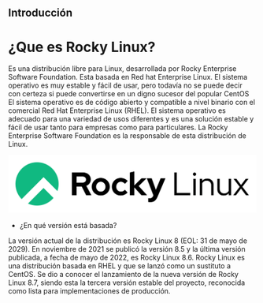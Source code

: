 ## Introducción
# ¿Que es Rocky Linux?
Es una distribución libre para Linux, desarrollada por Rocky Enterprise Software Foundation. Esta basada en Red hat Enterprise Linux.
El sistema operativo es muy estable y fácil de usar, pero todavía no se puede decir con certeza si puede convertirse en un digno sucesor del popular CentOS
El sistema operativo es de código abierto y compatible a nivel binario con el comercial Red Hat Enterprise Linux (RHEL). 
El sistema operativo es adecuado para una variedad de usos diferentes y es una solución estable y fácil de usar tanto para empresas como para particulares. La Rocky Enterprise Software Foundation es la responsable de esta distribución de Linux.

![image](rocky-linuxLOGO.png)


- ¿En qué versión está basada?

La versión actual de la distribución es Rocky Linux 8 (EOL: 31 de mayo de 2029). En noviembre de 2021 se publicó la versión 8.5 y la última versión publicada, a fecha de mayo de 2022, es Rocky Linux 8.6. Rocky Linux es una distribución basada en RHEL y que se lanzó como un sustituto a CentOS. Se dio a conocer el lanzamiento de la nueva versión de Rocky Linux 8.7, siendo esta la tercera versión estable del proyecto, reconocida como lista para implementaciones de producción.
